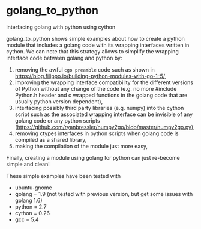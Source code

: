 # golang_to_python
interfacing golang with python using cython

golang_to_python shows simple examples about how to create a python module that includes a golang code with its wrapping interfaces written in cython. We can note that this strategy allows to simplify the wrapping interface code between golang and python by:

1. removing the awful `cgo preamble` code such as shown in https://blog.filippo.io/building-python-modules-with-go-1-5/,
2. improving the wrapping interface compatibility for the different versions of Python without any change of the code (e.g. no more #include Python.h header and c wrapped functions in the golang code that are usually python version dependent),
3. interfacing possibly third party libraries (e.g. numpy) into the cython script such as the associated wrapping interface can be invisible of any golang code or any python scripts (https://github.com/ryanbressler/numpy2go/blob/master/numpy2go.py),
4. removing ctypes interfaces in python scripts when golang code is compiled as a shared library, 
5. making the compilation of the module just more easy,

Finally, creating a module using golang for python can just re-become simple and clean!

These simple examples have been tested with

* ubuntu-gnome
* golang = 1.9 (not tested with previous version, but get some issues with golang 1.6)
* python = 2.7
* cython = 0.26
* gcc = 5.4
